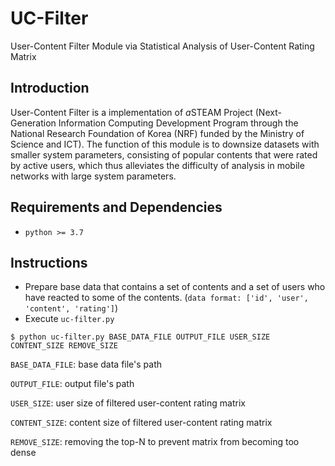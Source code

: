 # UC-Filter
User-Content Filter Module via Statistical Analysis of User-Content Rating Matrix

## Introduction
User-Content Filter is a implementation of *a*STEAM Project (Next-Generation Information Computing Development Program through the National Research Foundation of Korea (NRF) funded by the Ministry of Science and ICT). The function of this module is to downsize datasets with smaller system parameters, consisting of popular contents that were rated by active users, which thus alleviates the difficulty of analysis in mobile networks with large system parameters.

## Requirements and Dependencies
- `python >= 3.7`

## Instructions
* Prepare base data that contains a set of contents and a set of users who have reacted to some of the contents. (`data format: ['id', 'user', 'content', 'rating']`)
* Execute `uc-filter.py`

```shell script
$ python uc-filter.py BASE_DATA_FILE OUTPUT_FILE USER_SIZE CONTENT_SIZE REMOVE_SIZE
```

`BASE_DATA_FILE`: base data file's path

`OUTPUT_FILE`: output file's path

`USER_SIZE`: user size of filtered user-content rating matrix

`CONTENT_SIZE`: content size of filtered user-content rating matrix

`REMOVE_SIZE`: removing the top-N to prevent matrix from becoming too dense